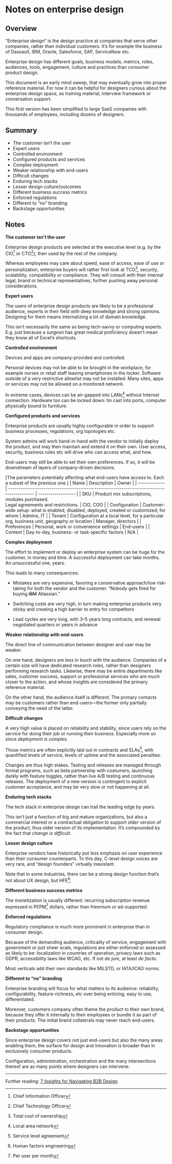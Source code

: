 # Notes on enterprise design

<!--BREAK-->

## Overview

<!-- Boo! Better titles/outline -->
<!-- streamline and define terminology, esp “enterprise design products”, end-users vs employees vs individuals etc -->

“Enterprise design” is the design practice at companies that serve other companies, rather than individual customers.
It’s for example the business of Dassault, IBM, Oracle, Salesforce, SAP, ServiceNow etc.

Enterprise design has different goals, business models, metrics, roles, audiences, tools, engagement, culture and practices than consumer product design.

This document is an early mind sweep, that may eventually grow into proper reference material.
For now it can be helpful for designers curious about the enterprise design space, as training material, interview framework or conversation support.

<!-- more complete, nuanced definition: -->
<!-- could also be “institutional” or “organizational” design, to account for gov work, NGOs, associations etc -->
<!-- Define B2B vs enterprise design vs UXA vs SuiteX vs B2B vs B2C vs… -->
<!-- “the customer isn’t the user” -->
<!-- NB different from “productivity”. Some productivity is B2C eg office vs google docs vs iwork, or self accounting software, or Trello etc -->

<!-- only describes ecological context; doesn’t offer a practice to solve for it -->

This first version has been simplified to large SaaS companies with thousands of employees, including dozens of designers.

<!-- - technically could be on prem, hybrid native etc -->
<!-- - (technically could be small orgs) some B2B apps have a very small scale (eg medical tools) some B2C products have a very large scale (eg social networks) -->
<!-- - Scale comes with its own set of considerations “eg at scale, all edge cases are frequent” *heh, not germane* -->

## Summary

- The customer isn’t the user
- Expert users
- Controlled environment
- Configured products and services
- Complex deployment
- Weaker relationship with end-users
- Difficult changes
- Enduring tech stacks
- Lesser design culture/outcomes
- Different business success metrics
- Enforced regulations
- Different to “no” branding
- Backstage opportunities

## Notes

<!-- What a messy outline. Structure better. Causes-consequences? Topics? eg the space vs the work vs releasing vs… -->
<!-- in any case, eventually derive actions (if not a process) for designers -->
<!-- TOC as a TL:DR? -->

**The customer isn’t the user**

<!-- The single biggest difference between consumer product design and enterprise design is it’s foundational definition: the fact that the customer isn’t the user. -->

<!-- rewrite with: buyer (the person, a decision maker as opposed to an employee) vs customer (the comopany) -->

Enterprise design products are selected at the executive level (e.g. by the CIO[^cio] or CTO[^cto]), then used by the rest of the company.

Whereas employees may care about speed, ease of access, ease of use or personalization, enterprise buyers will rather first look at  TCO[^tco], security, scalability, compatibility or compliance. They will consult with their internal legal, brand or technical representatives, further pushing away personal considerations.

<!-- Managing multi-persona dynamics

For me, that meant designing mostly for the security engineer (the user) but delivering enough value to the Chief InfoSec Officer (the buyer) for them to see it was worth spending hundreds of thousands or millions of dollars per year on our product. In some cases, other third-party employees could torpedo the sales process too (like if a CTO or Chief Architect decided they didn’t want to accommodate our architecture). -->

[^cio]: Chief Information Officer
[^cto]: Chief Technology Officer
[^tco]: Total cost of ownership

**Expert users**

The users of enterprise design products are likely to be a professional audience, experts in their field with deep knowledge and strong opinions. Designing for them means internalizing a lot of domain knowledge.

This isn’t necessarily the same as being tech-savvy or computing experts. E.g. just because a surgeon has great medical proficiency doesn’t mean they know all of Excel’s shortcuts.

**Controlled environment**

Devices and apps are company-provided and controlled.

Personal devices may not be able to be brought in the workplace, for example nurses or retail staff leaving smartphones in the locker. Software outside of a very restrictive allowlist may not be installed. Many sites, apps or services may not be allowed on a monitored network.

<!-- Identity too (SSO) -->

In extreme cases, devices can be air-gapped into LANs[^lan] without Internet connection. Hardware too can be locked down: tin cast into ports, computer physically bound to furniture.

<!-- huge impact on MFA, CDN, releases etc -->

[^lan]: Local area network

**Configured products and services**

Enterprise products are usually highly configurable in order to support business processes, regulations, org topologies etc.

<!-- For a product to be configured, it needs be configurable. A huge area of design on its own -->
<!-- == no two instances will be the same, design and deliverables for modularity etc -->

System admins will work hand-in-hand with the vendor to initially deploy the product, and may then maintain and extend it on their own. User access, security, business rules etc will drive who can access what, and how.

End-users may still be able to set their own preferences. If so, it will be downstream of layers of company-driven decisions.

[The parameters potentially affecting what end-users have access to. Each a subset of the previous one.]
| Name          | Description                                                                                | Owner              |
| ------------- | ------------------------------------------------------------------------------------------ | ------------------ |
| SKU           | Product mix subscriptions, modules purchased. <br> Legal agreements and restrictions.      | CIO, COO           |
| Configuration | Customer-wide setup: what is enabled, disabled, deployed, created or customized; for whom  | Admins, IT         |
| Tenant        | Configuration at a local level, for a particular org, business unit, geography or location | Manager, directors |
| Preferences   | Personal, work or convenience settings                                                     | End-users          |
| Context       | Day-to-day, business- or task-specific factors                                             | N/A                |

<!-- Move to a/the “configuration in enterprise” note -->

**Complex deployment**

The effort to implement or deploy an enterprise system can be huge for the customer, in money and time.
A successful deployment can take months. An unsuccessful one, years.

This leads to many consequences:

- Mistakes are very expensive, favoring a conservative approach/low risk-taking for both the vendor and the customer. “Nobody gets fired for buying ~~IBM~~ Atlassian.”

<!-- even small estimation / assessment mistakes, not just technical mishaps -->

- Switching costs are very high, in turn making enterprise products very sticky and creating a high barrier to entry for competitors

<!-- All of those are n:n, not just results of “Complex deployment”. They should be split into their own section. -->

- Lead cycles are very long, with 3–5 years long contracts, and renewal negotiated quarters or years in advance

<!-- **Difficult acquisition**

- Active sales process, sales teams
    - VS “just” online marketing, word of mouth, virality etc
    - Long standing relationships
- some features/product can be built for a single customer, if big enough
    - much more customer-driven, vs ~gut/vision driven innovation -->

**Weaker relationship with end-users**

The direct line of communication between designer and user may be weaker.

On one hand, designers are less in touch with the audience.
Companies of a certain size will have dedicated research roles, rather than designers performing research tasks.
Likewise, there may be entire departments like sales, customer success, support or professional services who are much closer to the action, and whose insights are considered the primary reference material.

<!-- in constant contact with users and whose job it was to represent their needs -->
<!-- there may be ad-hoc Support/expert communities -->

On the other hand, the audience itself is different.
The primary contacts may be customers rather than end-users—the former only partially conveying the need of the latter.

<!-- Design wasn’t the sole “voice of the customer.” -->
<!-- lean more into those relationships -->
<!-- the issue you’ve identified goes beyond product design and product experience into feature prioritization -->

**Difficult changes**

<!-- as in “software updates”, not as in “org transformation” -->

A very high value is placed on reliability and stability, since users rely on the service for doing their job or running their business.
Especially more so since *deployment is complex*.

<!-- as opposed to consuming it for entertainment or as their optional volition -->

Those metrics are often explicitly laid out in contracts and SLAs[^sla], with quantified levels of service, levels of uptime and the associated penalties.

[^sla]: Service level agreement

Changes are thus high stakes. Testing and releases are managed through formal programs, such as beta partnership with costumers, launching darkly with feature toggles, rather than live A/B testing and continuous releases. The deployment of a new version is contingent to explicit customer acceptance, and may be very slow or not happening at all.

<!-- If we made a poor design decision that resulted in a major error it could take down our customer’s systems (and the other businesses that depended on that company’s services). This meant we needed to “measure a hundred times to cut once” and be very deliberate in our prototyping and rollout process. -->

<!-- Change management -->

<!-- difficult to know what to change, difficult to actually proceed with the change, to iterate
the org may not be set up for or interested in agile follow-up anyway -->

<!-- no continuous releases, esp with zero notes, heads-up of speedbumps like in the consumer world -->

**Enduring tech stacks**

<!-- Older, mature, sticky -->

The tech stack in enterprise design can trail the leading edge by years.

<!-- practice too -->

This isn’t just a function of big and mature organizations, but also a commercial interest or a contractual obligation to support older version of the product, thus older version of its implementation.
It’s compounded by the fact that *change is difficult*.

**Lesser design culture**

<!-- thus maturity, outcomes etc -->

Enterprise vendors have historically put less emphasis on user experience than their consumer counterparts. To this day, C-level design voices are very rare, and “design founders” virtually inexistant.

Note that in some industries, there can be a strong design function that’s not about UX design, but HFE[^hfe].

[^hfe]: Human factors engineering

<!-- Another reason why good design is less found in large enterprise software is because the barrier of entry to building something useful for B2B is a lot higher than B2C. You usually need a certain amount of industry knowledge and experience to create any semblance of a useful / usable product. Also B2B often needs a lot more features to be “sellable,” plus a sales engine. This already weeds out a lot of potential founders, willing investors, and thus good options in the market. -->

**Different business success metrics**

<!-- thus different design success metrics too -->

The monetization is usually different: recurring subscription revenue expressed in PEPM[^pepm] dollars, rather than freemium or ad-supported.

[^pepm]: Per user per month

<!-- net dollar retention, retention, churn -->

**Enforced regulations**

<!-- Legal Frameworks -->

Regulatory compliance is much more prominent in enterprise than in consumer design.

Because of the demanding audience, criticality of service, engagement with government or just sheer scale, regulations are either enforced or assessed as likely to be: localization in countries of operation, privacy laws such as GDPR, accessibility laws like WCAG, etc.
If not *de jure*, at least *de facto*.

Most verticals add their own standards like MILSTD, or IATA/ICAO norms.

<!-- HIPAA, GDPR -->

<!-- ISO 9341, 1347, 16290; NF EN 1325 -->

<!-- ISO 27001, ISO 27701 -->

<!-- SLAs and other contractual agreements vs no one caring about a EULA -->

**Different to “no” branding**

<!-- actually two-tiered branding -->

Enterprise branding will focus for what matters to its audience: reliability, configurability, feature-richness, etc over being enticing, easy to use, differentiated.

<!-- better connect to previous such enum -->

Moreover, customers company often theme the product to their own brand, because they offer it internally to their employees or bundle it as part of their products.
The initial brand collaterals may never reach end-users.

<!-- thats hiding the much bigger composability/integration practice -->

<!-- This message may never reach end-users because it’s not intended for them to begin with -->

<!-- Moreover, enterprise products very often have to be themable/white-labeled, . -->

<!-- Bonus: building such white-labeling theming capabilities is a typical enterprise design project! -->

<!-- Brandability, Themeability, customization, White-labeling, 3rd party integration -->

**Backstage opportunities**

Since enterprise design covers not just end-users but also the many areas enabling them, the surface for design and innovation is broader than in exclusively consumer products.

Configuration, administration, orchestration and the many intersections thereof are as many points where designers can intervene.

<!-- business workflows, business processes, automation, administration etc: missing a whole section on the “actual business” side of things!-->

---

Further reading: [7 Insights for Navigating B2B Design](https://www.unknownarts.co/p/7-insights-for-navigating-b2b-design)

<!--

**Constant consideration for scalability**

*From Loren Mack*

What would be a nice and easy design for consumers often needs to change to accommodate oceans of data. Search primary models. Limiting server calls and their payload size.
The need for bulk data manipulation and update. The need for large data set analytics, assessments, and diagnostics.
Being able to pre-test or rollback large transactions before deciding to 'keep them', AKA Impact Analysis. Stuff like that.

**subsequent practice**

UXA signals, à voir

Relevant signals

- Deliverables
    - Flowcharts (a lot of them), decision trees, state charts
    - Entity-relationship diagrams, domain models
    - Tables & matrixes of all kinds, rich lists
    - Templates of all kinds (Figma, wiki, plain text, YAML, JSON, md)
    - Reference material of all kinds (ditto)
- Activities (and proof thereof, e.g. through the deliverables above)
    - Pitching to leadership, training to contributors, advocacy to all
    - Governance, guidance, office hours
- Keywords
    - Modular, composable, interface, interplay
    - Parameters, attributes, properties, configuration
    - Services, frameworks, platforms, orchestration
    - Patterns, emergent behaviors, rules & relationships
    - Terminology, ontology, taxonomy
- All of it packaged
    - As living artefacts
    - Geared towards a product-design-dev audience, not just a dev one
    - With clear delineation of responsibilities (what’s owned by “the platform”, what’s opened to or expected from “partners”)
- Business processes
- Composability
- Configurability (wide and deep, from component props to full-on admin areas)
- Interfacing
- Modularity
- Multi-channeling
- Orchestration
- Platforms
- Portability
- RBAC
- Brand
- Frameworks
- Internationalization
- Interplay
- Platforms
- Scalability

At a higher level:

- Co-strategy
- Governance
- Partnerships

Irrelevant signals

- Keywords like information architecture, card sorting, visual hierarchy, design systems, patterns
    - Those are table stakes, and not indicative of an architectural practice
    - Especially when design systems are “tokens and components” rather than patterns, frameworks, screen flows, utilities, usage guidelines etc.
    - Especially when patterns are “big components” rather than “abstraction of a solution”
- Mentions of “strategy”, “scalability”, “consistency”, “reuse” without further details
- Layout
- Responsiveness
- Style
- Perceived quality
- Perceived novelty

(They are still there, but their relative importance is lower) -->
